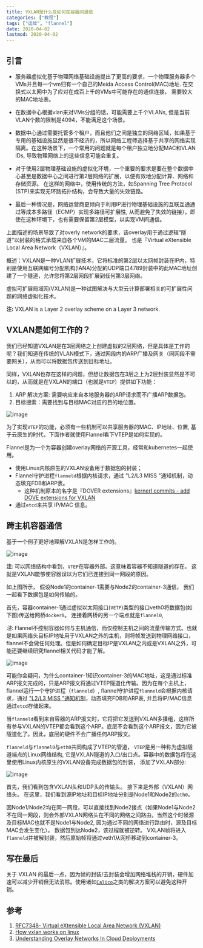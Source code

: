 ```yaml
---
title: VXLAN是什么及如何在容器间通信
categories: ["教程"]
tags: ["运维", "flannel"]
date: 2020-04-02
lastmod: 2020-04-02
---
```


## 引言

*  服务器虚拟化基于物理网络基础设施提出了更高的要求，一个物理服务器多个VMs并且每一个vm归有一个自己的Meida Access Control(MAC)地址. 在交换式以太网中为了应对在成百上千的VMs中可能存在的通信连接， 需要较大的MAC地址表。

* 在数据中心根据vlan来对VMs分组的话，可能需要上千个VLANs, 但是当前VLAN个数的限制是4094，不能满足这个场景。

* 数据中心通过需要托管多个租户，而且他们之间是独立的网络区域，如果基于专用的基础设施显然是很不经济的，所以网络工程师选择基于共享的网络实现隔离。在这种场景下，一个常用的问题就是每个租户独立地分配MAC和VLAN IDs, 导致物理网络上的这些信息可能会重复。

* 对于使用2层物理基础设施的虚拟化环境，一个重要的要求是要在整个数据中心甚至是数据中心之间进行第2层网络的扩展，以便有效地分配计算、网络和存储资源。 在这样的网络中，使用传统的方法，如Spanning Tree Protocol (STP)来实现无环路拓扑结构，会导致大量的失效链路。

* 最后一种情况是，网络运营商更倾向于利用IP进行物理基础设施的互联互通通过等成本多路径（ECMP）实现多路径可扩展性, 从而避免了失效的链接）。即使在这种环境下，也有需要保留第2层模型，以实现VM间通信。

上面描述的场景导致了对overly network的要求，该overlay用于通过逻辑“隧道”以封装的格式承载来自各个VM的MAC二层流量。 也是『Virtual eXtensible Local Area Network（VXLAN）』。

概述：VXLAN是一种VLAN扩展技术，它将标准的第2层以太网帧封装在IP内，特别是使用互联网编号分配机构(IANA)分配的UDP端口4789封装中的此MAC地址创建了一个隧道，允许您将第2层网段扩展到任何第3层网络。

虚拟可扩展局域网(VXLAN)是一种试图解决与大型云计算部署相关的可扩展性问题的网络虚拟化技术。

__注:__ VXLAN is a Layer 2 overlay scheme on a Layer 3 network.


## VXLAN是如何工作的？

我们已经知道VXLAN是在3层网络之上创建虚拟的2层网络，但是具体是工作的呢？我们知道在传统的VLAN模式下，通过网段内的ARP广播及网关（同网段不需要网关），从而可以将数据包传送到目标地址。

同样，VXLAN也存在这样的问题，但想让数据包在3层之上为2层封装显然是不可以的，从而就是在VXLAN的端口（也就是`VTEP`）提供如下功能：
1. ARP 解决方案: 需要响应来自本地服务器的ARP请求而不广播ARP数据包。
2. 目标搜索：需要找到与目标MAC对应的目的地位置。

![image](https://user-images.githubusercontent.com/5203608/89412787-3ab21800-d75a-11ea-8c5a-0c81c4df1f4b.png)



为了实现`VTEP`的功能，必须有一些机制可以共享服务器的MAC、IP地址、位置, 基于云原生的时代，下面作者就使用Flannel看下VTEP是如何实现的。

Flannel是为一个为容器创建overlay网络的开源工具，经常和kubernetes一起使用。

* 使用Linux内核原生的VXLAN设备用于数据包的封装；
* Flannel守护进程`flanneld`根据内核请求，通过 "L2/L3 MISS "通知机制，动态填充FDB和ARP表。
    * 这种机制原本的名字是『DOVER extensions』[kernerl commits - add DOVE extensions for VXLAN](https://git.kernel.org/pub/scm/linux/kernel/git/torvalds/linux.git/commit/?id=e4f67addf158f98f8197e08974966b18480dc751)
* 通过`etcd`来共享 IP/MAC 信息。


## 跨主机容器通信

基于一个例子更好地理解VXLAN是怎样工作的。

![image](https://user-images.githubusercontent.com/5203608/89412792-3ede3580-d75a-11ea-98a5-ba2d355ff690.png)

__注__: 可以网络结构中看到，`VTEP`在容器外部。这意味着容器不知道隧道的存在。 这就是VXLAN能够使容器误以为它们已连接到同一网段的原因。

如上图所示， 假设Node1的container-1需要与Node2的container-3通信， 我们一起看下数据包是如何传输的。

首先，容器container-1通过虚拟以太网接口(`VETP`)类型的接口veth0将数据包(如下图)传送给网桥`docker0`。 连接着网桥的另一个端点就是`flannel0`, 

_注_: Flannel不控制容器如何与主机通信，而仅控制主机之间的流量传输方式。也就是如果网络头目标IP地址用于VXLAN之外的主机，则将帧发送到物理网络接口，flannel不会做任何处理。但是如何确定目标IP是VXLAN之内或是VXLAN之外，可能还要继续研究flannel相关代码才能了解。

![image](https://user-images.githubusercontent.com/5203608/89412922-777e0f00-d75a-11ea-9878-0b3f445d7efe.png)

可能你会疑问，为什么container-1知识container-3的MAC地址，这是通过标准ARP报文完成的，只是ARP报文将通过VTEP隧道化传输。因为在每个主机上，flannel运行一个守护进程（`flanneld`）, flannel守护进程`flanneld`会根据内核请求，通过 ["L2/L3 MISS "通知机制]((https://git.kernel.org/pub/scm/linux/kernel/git/torvalds/linux.git/commit/?id=e4f67addf158f98f8197e08974966b18480dc751))，动态填充FDB和ARP表, 并且将IP/MAC信息通过`etcd`存储起来。

当`flanneld`看到来自容器的ARP报文时，它将把它发送到VXLAN多播组，这样所有参与VXLAN的VTEP都会看到这个ARP。底层不会看到这个ARP报文，因为它被隧道化了。因此，底层的硬件不会广播任何ARP报文。

`flanneld`与`flannel0`与`eth0`共同构成了VTEP的管道， `VTEP`是另一种称为虚拟隧道端点的Linux网络结构, 它是VXLAN隧道的入口/出口点。容器中的数据包将在这里使用Linux内核原生的VXLAN设备完成数据包的封装， 添加了VXLAN部分:

![image](https://user-images.githubusercontent.com/5203608/89412993-97adce00-d75a-11ea-93ff-10d1c27fd508.png)

首先，我们看到包含VXLAN头和UDP头的传输头。 接下来是外部（VXLAN）网络头。 在这里，我们看到源IP地址和目标IP地址分别是Node1和Node2的`eth0`。 

因Node1/Node2均在同一网段，可以直接找到Node2接点（如果Node1与Node2不在同一网段，则会外部VXLAN网络头在不同的网络之间路由，当然这个时候源及目标MAC也就不是Node1与Node2, 因为通过不同的网络进行路由时，源及目标MAC会发生变化）。 数据包到达Node2，该过程就被逆转。 VXLAN帧将进入`flanneld`并被解封装，然后原始帧将通过veth1从网桥移动到container-3。

## 写在最后
关于 VXLAN 的最后一点，因为帧的封装/去封装会增加网络堆栈的开销，硬件加速可以减少开销但无法消除。使用诸如[`Calico`](https://projectcalico.org)之类的解决方案可以避免这种开销。

## 参考
1. [RFC7348- Virtual eXtensible Local Area Network (VXLAN)](https://tools.ietf.org/html/rfc7348#section-3.3)
2. [How vxlan works on linux](https://www.slideshare.net/enakai/how-vxlan-works-on-linux)
3. [Understanding Overlay Networks In Cloud Deployments](
https://community.arm.com/developer/tools-software/tools/b/tools-software-ides-blog/posts/understanding-and-deploying-overlay-networks)
